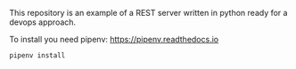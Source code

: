 This repository is an example of a REST server written in python ready for a devops approach.

To install you need pipenv: https://pipenv.readthedocs.io

```
pipenv install
